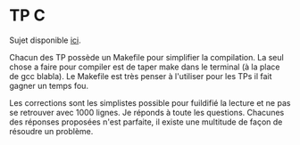 # TP C

Sujet disponible [ici][link].

Chacun des TP possède un Makefile pour simplifier la compilation.
La seul chose a faire pour compiler est de taper make dans le terminal (à la place de gcc blabla).
Le Makefile est très penser à l'utiliser pour les TPs il fait gagner un temps fou.

Les corrections sont les simplistes possible pour fuildifié la lecture et ne pas se retrouver avec 1000 lignes.
Je réponds à toute les questions.
Chacunes des réponses proposées n'est parfaite, il existe une multitude de façon de résoudre un problème.

[link]:https://www.lri.fr/~laveau/ET3-Informatique_1.html
